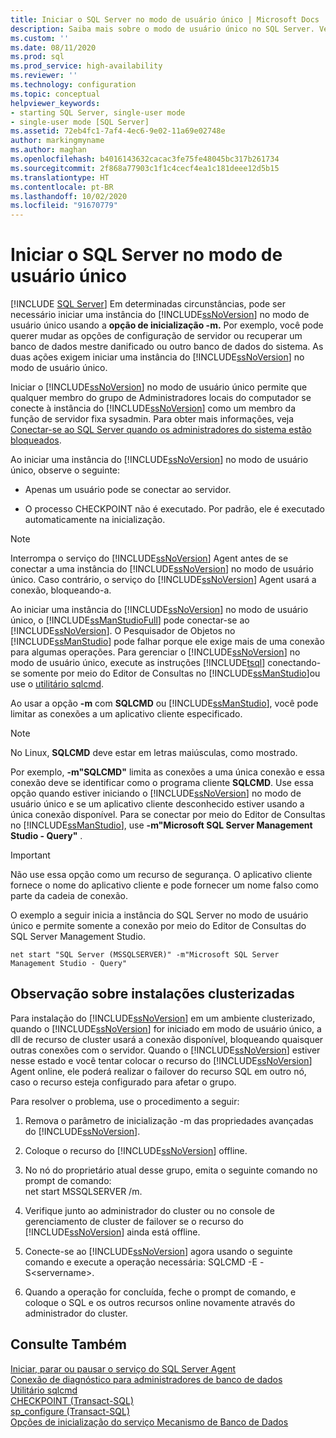 ```yaml
---
title: Iniciar o SQL Server no modo de usuário único | Microsoft Docs
description: Saiba mais sobre o modo de usuário único no SQL Server. Veja quando ele é útil e como usar a opção de inicialização "-m" para iniciar uma instância do SQL Server nesse modo.
ms.custom: ''
ms.date: 08/11/2020
ms.prod: sql
ms.prod_service: high-availability
ms.reviewer: ''
ms.technology: configuration
ms.topic: conceptual
helpviewer_keywords:
- starting SQL Server, single-user mode
- single-user mode [SQL Server]
ms.assetid: 72eb4fc1-7af4-4ec6-9e02-11a69e02748e
author: markingmyname
ms.author: maghan
ms.openlocfilehash: b4016143632cacac3fe75fe48045bc317b261734
ms.sourcegitcommit: 2f868a77903c1f1c4cecf4ea1c181deee12d5b15
ms.translationtype: HT
ms.contentlocale: pt-BR
ms.lasthandoff: 10/02/2020
ms.locfileid: "91670779"
---
```

# <a name="start-sql-server-in-single-user-mode"></a>Iniciar o SQL Server no modo de usuário único
 [!INCLUDE [SQL Server](../../includes/applies-to-version/sqlserver.md)]
  Em determinadas circunstâncias, pode ser necessário iniciar uma instância do [!INCLUDE[ssNoVersion](../../includes/ssnoversion-md.md)] no modo de usuário único usando a **opção de inicialização -m.** Por exemplo, você pode querer mudar as opções de configuração de servidor ou recuperar um banco de dados mestre danificado ou outro banco de dados do sistema. As duas ações exigem iniciar uma instância do [!INCLUDE[ssNoVersion](../../includes/ssnoversion-md.md)] no modo de usuário único.  
  
 Iniciar o [!INCLUDE[ssNoVersion](../../includes/ssnoversion-md.md)] no modo de usuário único permite que qualquer membro do grupo de Administradores locais do computador se conecte à instância do [!INCLUDE[ssNoVersion](../../includes/ssnoversion-md.md)] como um membro da função de servidor fixa sysadmin. Para obter mais informações, veja [Conectar-se ao SQL Server quando os administradores do sistema estão bloqueados](../../database-engine/configure-windows/connect-to-sql-server-when-system-administrators-are-locked-out.md).  
  
 Ao iniciar uma instância do [!INCLUDE[ssNoVersion](../../includes/ssnoversion-md.md)] no modo de usuário único, observe o seguinte:  
  
-   Apenas um usuário pode se conectar ao servidor.  
  
-   O processo CHECKPOINT não é executado. Por padrão, ele é executado automaticamente na inicialização.  
  
> [!NOTE]  
>  Interrompa o serviço do [!INCLUDE[ssNoVersion](../../includes/ssnoversion-md.md)] Agent antes de se conectar a uma instância do [!INCLUDE[ssNoVersion](../../includes/ssnoversion-md.md)] no modo de usuário único. Caso contrário, o serviço do [!INCLUDE[ssNoVersion](../../includes/ssnoversion-md.md)] Agent usará a conexão, bloqueando-a.  
  
Ao iniciar uma instância do [!INCLUDE[ssNoVersion](../../includes/ssnoversion-md.md)] no modo de usuário único, o [!INCLUDE[ssManStudioFull](../../includes/ssmanstudiofull-md.md)] pode conectar-se ao [!INCLUDE[ssNoVersion](../../includes/ssnoversion-md.md)]. O Pesquisador de Objetos no [!INCLUDE[ssManStudio](../../includes/ssmanstudio-md.md)] pode falhar porque ele exige mais de uma conexão para algumas operações. Para gerenciar o [!INCLUDE[ssNoVersion](../../includes/ssnoversion-md.md)] no modo de usuário único, execute as instruções [!INCLUDE[tsql](../../includes/tsql-md.md)] conectando-se somente por meio do Editor de Consultas no [!INCLUDE[ssManStudio](../../includes/ssmanstudio-md.md)]ou use o [utilitário sqlcmd](../../tools/sqlcmd-utility.md).  
  
Ao usar a opção **-m** com **SQLCMD** ou [!INCLUDE[ssManStudio](../../includes/ssmanstudio-md.md)], você pode limitar as conexões a um aplicativo cliente especificado. 

> [!NOTE]
> No Linux, **SQLCMD** deve estar em letras maiúsculas, como mostrado.

Por exemplo, **-m"SQLCMD"** limita as conexões a uma única conexão e essa conexão deve se identificar como o programa cliente **SQLCMD**. Use essa opção quando estiver iniciando o [!INCLUDE[ssNoVersion](../../includes/ssnoversion-md.md)] no modo de usuário único e se um aplicativo cliente desconhecido estiver usando a única conexão disponível. Para se conectar por meio do Editor de Consultas no [!INCLUDE[ssManStudio](../../includes/ssmanstudio-md.md)], use **-m"Microsoft SQL Server Management Studio - Query"** .  
  
> [!IMPORTANT]  
>  Não use essa opção como um recurso de segurança. O aplicativo cliente fornece o nome do aplicativo cliente e pode fornecer um nome falso como parte da cadeia de conexão.  

O exemplo a seguir inicia a instância do SQL Server no modo de usuário único e permite somente a conexão por meio do Editor de Consultas do SQL Server Management Studio.

```console
net start "SQL Server (MSSQLSERVER)" -m"Microsoft SQL Server Management Studio - Query"
```

## <a name="note-for-clustered-installations"></a>Observação sobre instalações clusterizadas  
 Para instalação do [!INCLUDE[ssNoVersion](../../includes/ssnoversion-md.md)] em um ambiente clusterizado, quando o [!INCLUDE[ssNoVersion](../../includes/ssnoversion-md.md)] for iniciado em modo de usuário único, a dll de recurso de cluster usará a conexão disponível, bloqueando quaisquer outras conexões com o servidor. Quando o [!INCLUDE[ssNoVersion](../../includes/ssnoversion-md.md)] estiver nesse estado e você tentar colocar o recurso do [!INCLUDE[ssNoVersion](../../includes/ssnoversion-md.md)] Agent online, ele poderá realizar o failover do recurso SQL em outro nó, caso o recurso esteja configurado para afetar o grupo.  
  
 Para resolver o problema, use o procedimento a seguir:  
  
1.  Remova o parâmetro de inicialização -m das propriedades avançadas do [!INCLUDE[ssNoVersion](../../includes/ssnoversion-md.md)].  
  
2.  Coloque o recurso do [!INCLUDE[ssNoVersion](../../includes/ssnoversion-md.md)] offline.  
  
3.  No nó do proprietário atual desse grupo, emita o seguinte comando no prompt de comando:  
    net start MSSQLSERVER /m.  
  
4.  Verifique junto ao administrador do cluster ou no console de gerenciamento de cluster de failover se o recurso do [!INCLUDE[ssNoVersion](../../includes/ssnoversion-md.md)] ainda está offline.  
  
5.  Conecte-se ao [!INCLUDE[ssNoVersion](../../includes/ssnoversion-md.md)] agora usando o seguinte comando e execute a operação necessária: SQLCMD -E -S\<servername>.  
  
6.  Quando a operação for concluída, feche o prompt de comando, e coloque o SQL e os outros recursos online novamente através do administrador do cluster.  
  
## <a name="see-also"></a>Consulte Também  
 [Iniciar, parar ou pausar o serviço do SQL Server Agent](../../ssms/agent/start-stop-or-pause-the-sql-server-agent-service.md)   
 [Conexão de diagnóstico para administradores de banco de dados](../../database-engine/configure-windows/diagnostic-connection-for-database-administrators.md)   
 [Utilitário sqlcmd](../../tools/sqlcmd-utility.md)   
 [CHECKPOINT &#40;Transact-SQL&#41;](../../t-sql/language-elements/checkpoint-transact-sql.md)   
 [sp_configure &#40;Transact-SQL&#41;](../../relational-databases/system-stored-procedures/sp-configure-transact-sql.md)   
 [Opções de inicialização do serviço Mecanismo de Banco de Dados](../../database-engine/configure-windows/database-engine-service-startup-options.md)  
  
